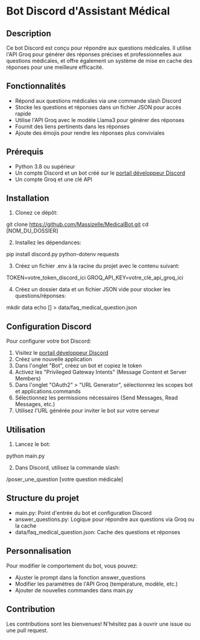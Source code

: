 # Bot Discord d'Assistant Médical

## Description
Ce bot Discord est conçu pour répondre aux questions médicales. Il utilise l'API Groq pour générer des réponses précises et professionnelles aux questions médicales, et offre également un système de mise en cache des réponses pour une meilleure efficacité.

## Fonctionnalités
- Répond aux questions médicales via une commande slash Discord
- Stocke les questions et réponses dans un fichier JSON pour accès rapide
- Utilise l'API Groq avec le modèle Llama3 pour générer des réponses
- Fournit des liens pertinents dans les réponses
- Ajoute des émojis pour rendre les réponses plus conviviales

## Prérequis
- Python 3.8 ou supérieur
- Un compte Discord et un bot créé sur le [portail développeur Discord](https://discord.com/developers/applications)
- Un compte Groq et une clé API

## Installation

1. Clonez ce dépôt:

git clone https://github.com/Massizelle/MedicalBot.git
cd [NOM_DU_DOSSIER]


2. Installez les dépendances:

pip install discord.py python-dotenv requests


3. Créez un fichier .env à la racine du projet avec le contenu suivant:

TOKEN=votre_token_discord_ici
GROQ_API_KEY=votre_clé_api_groq_ici


4. Créez un dossier data et un fichier JSON vide pour stocker les questions/réponses:

mkdir data
echo [] > data/faq_medical_question.json


## Configuration Discord

Pour configurer votre bot Discord:
1. Visitez le [portail développeur Discord](https://discord.com/developers/applications)
2. Créez une nouvelle application
3. Dans l'onglet "Bot", créez un bot et copiez le token
4. Activez les "Privileged Gateway Intents" (Message Content et Server Members)
5. Dans l'onglet "OAuth2" > "URL Generator", sélectionnez les scopes bot et applications.commands
6. Sélectionnez les permissions nécessaires (Send Messages, Read Messages, etc.)
7. Utilisez l'URL générée pour inviter le bot sur votre serveur

## Utilisation

1. Lancez le bot:

python main.py


2. Dans Discord, utilisez la commande slash:

/poser_une_question [votre question médicale]


## Structure du projet
- main.py: Point d'entrée du bot et configuration Discord
- answer_questions.py: Logique pour répondre aux questions via Groq ou la cache
- data/faq_medical_question.json: Cache des questions et réponses

## Personnalisation

Pour modifier le comportement du bot, vous pouvez:
- Ajuster le prompt dans la fonction answer_questions
- Modifier les paramètres de l'API Groq (température, modèle, etc.)
- Ajouter de nouvelles commandes dans main.py

## Contribution

Les contributions sont les bienvenues! N'hésitez pas à ouvrir une issue ou une pull request.


